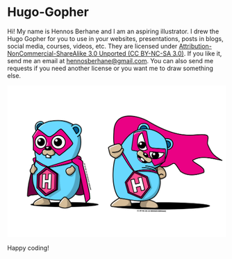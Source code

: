 # Hugo-Gopher

Hi! My name is Hennos Berhane and I am an aspiring illustrator. I drew the Hugo Gopher for you to use in your websites, presentations, posts in blogs, social media, courses, videos, etc. They are licensed under [Attribution-NonCommercial-ShareAlike 3.0 Unported (CC BY-NC-SA 3.0)](https://creativecommons.org/licenses/by-nc-sa/3.0/). If you like it, send me an email at hennosberhane@gmail.com. You can also send me requests if you need another license or you want me to draw something else.

![Hugo Gophers](/HugoGophers.svg)

Happy coding!
